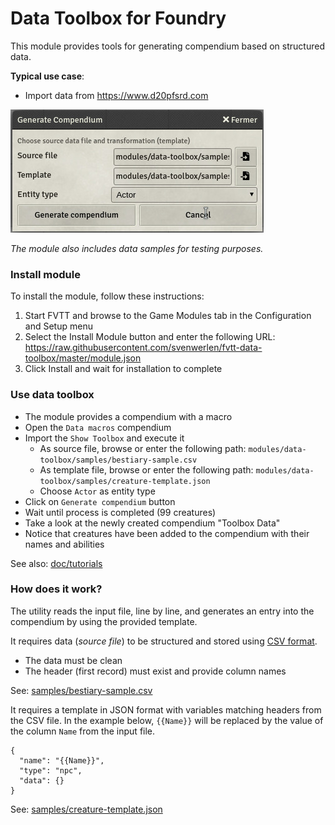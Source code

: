 # Data Toolbox for Foundry

This module provides tools for generating compendium based on structured data.

**Typical use case**: 
 * Import data from https://www.d20pfsrd.com

 
![Compendiums](/doc/img/macro.jpg)

*The module also includes data samples for testing purposes.* 

### Install module

To install the module, follow these instructions:

1. Start FVTT and browse to the Game Modules tab in the Configuration and Setup menu
2. Select the Install Module button and enter the following URL: https://raw.githubusercontent.com/svenwerlen/fvtt-data-toolbox/master/module.json
3. Click Install and wait for installation to complete 

### Use data toolbox

* The module provides a compendium with a macro
* Open the `Data macros` compendium
* Import the `Show Toolbox` and execute it
  * As source file, browse or enter the following path: `modules/data-toolbox/samples/bestiary-sample.csv`
  * As template file, browse or enter the following path: `modules/data-toolbox/samples/creature-template.json`
  * Choose `Actor` as entity type
* Click on `Generate compendium` button
* Wait until process is completed (99 creatures)
* Take a look at the newly created compendium "Toolbox Data"
* Notice that creatures have been added to the compendium with their names and abilities

See also: [doc/tutorials](doc/tutorials/README.md)

### How does it work?

The utility reads the input file, line by line, and generates an entry into the compendium by using the provided template.

It requires data (*source file*) to be structured and stored using [CSV format](https://en.wikipedia.org/wiki/Comma-separated_values).
* The data must be clean
* The header (first record) must exist and provide column names

See: [samples/bestiary-sample.csv](samples/bestiary-sample.csv)

It requires a template in JSON format with variables matching headers from the CSV file. In the example below, `{{Name}}` will be replaced by the value of the column `Name` from the input file.

```
{
  "name": "{{Name}}",
  "type": "npc",
  "data": {}
}
```

See: [samples/creature-template.json](samples/creature-template.json)
